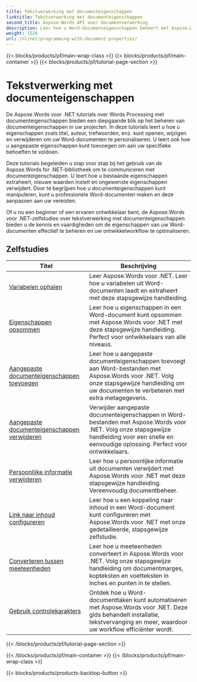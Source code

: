 ```yaml
---
title: Tekstverwerking met documenteigenschappen
linktitle: Tekstverwerking met documenteigenschappen
second_title: Aspose.Words API voor documentverwerking
description: Leer hoe u Word-documenteigenschappen beheert met Aspose.Words voor .NET. De tutorials leiden u door de verschillende functies, zoals het lezen en schrijven van eigenschappen en het aanpassen van standaardeigenschappen.
weight: 1520
url: /nl/net/programming-with-document-properties/
---
```


{{< blocks/products/pf/main-wrap-class >}}
{{< blocks/products/pf/main-container >}}
{{< blocks/products/pf/tutorial-page-section >}}

# Tekstverwerking met documenteigenschappen

De Aspose.Words voor .NET tutorials over Words Processing met documenteigenschappen bieden een diepgaande blik op het beheren van documenteigenschappen in uw projecten. In deze tutorials leert u hoe u eigenschappen zoals titel, auteur, trefwoorden, enz. kunt openen, wijzigen en verwijderen om uw Word-documenten te personaliseren. U leert ook hoe u aangepaste eigenschappen kunt toevoegen om aan uw specifieke behoeften te voldoen.

Deze tutorials begeleiden u stap voor stap bij het gebruik van de Aspose.Words for .NET-bibliotheek om te communiceren met documenteigenschappen. U leert hoe u bestaande eigenschappen extraheert, nieuwe waarden instelt en ongewenste eigenschappen verwijdert. Door te begrijpen hoe u documenteigenschappen kunt manipuleren, kunt u professionele Word-documenten maken en deze aanpassen aan uw vereisten.

Of u nu een beginner of een ervaren ontwikkelaar bent, de Aspose.Words voor .NET-zelfstudies over tekstverwerking met documenteigenschappen bieden u de kennis en vaardigheden om de eigenschappen van uw Word-documenten effectief te beheren en uw ontwikkelworkflow te optimaliseren.

 ## Zelfstudies
| Titel | Beschrijving |
| --- | --- |
| [Variabelen ophalen](./get-variables/) | Leer Aspose.Words voor .NET. Leer hoe u variabelen uit Word-documenten laadt en extraheert met deze stapsgewijze handleiding. |
| [Eigenschappen opsommen](./enumerate-properties/) | Leer hoe u eigenschappen in een Word-document kunt opsommen met Aspose.Words voor .NET met deze stapsgewijze handleiding. Perfect voor ontwikkelaars van alle niveaus. |
| [Aangepaste documenteigenschappen toevoegen](./add-custom-document-properties/) | Leer hoe u aangepaste documenteigenschappen toevoegt aan Word-bestanden met Aspose.Words voor .NET. Volg onze stapsgewijze handleiding om uw documenten te verbeteren met extra metagegevens. |
| [Aangepaste documenteigenschappen verwijderen](./remove-custom-document-properties/) | Verwijder aangepaste documenteigenschappen in Word-bestanden met Aspose.Words voor .NET. Volg onze stapsgewijze handleiding voor een snelle en eenvoudige oplossing. Perfect voor ontwikkelaars. |
| [Persoonlijke informatie verwijderen](./remove-personal-information/) | Leer hoe u persoonlijke informatie uit documenten verwijdert met Aspose.Words voor .NET met deze stapsgewijze handleiding. Vereenvoudig documentbeheer. |
| [Link naar inhoud configureren](./configuring-link-to-content/) | Leer hoe u een koppeling naar inhoud in een Word-document kunt configureren met Aspose.Words voor .NET met onze gedetailleerde, stapsgewijze zelfstudie. |
| [Converteren tussen meeteenheden](./convert-between-measurement-units/) | Leer hoe u meeteenheden converteert in Aspose.Words voor .NET. Volg onze stapsgewijze handleiding om documentmarges, kopteksten en voetteksten in inches en punten in te stellen. |
| [Gebruik controlekarakters](./use-control-characters/) | Ontdek hoe u Word-documenttaken kunt automatiseren met Aspose.Words voor .NET. Deze gids behandelt installatie, tekstvervanging en meer, waardoor uw workflow efficiënter wordt. |
{{< /blocks/products/pf/tutorial-page-section >}}

{{< /blocks/products/pf/main-container >}}
{{< /blocks/products/pf/main-wrap-class >}}

{{< blocks/products/products-backtop-button >}}

